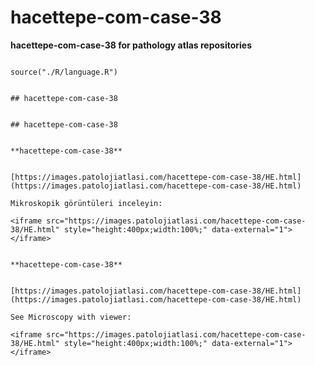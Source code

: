 # hacettepe-com-case-38



**hacettepe-com-case-38 for pathology atlas repositories**




```{r language hacettepe-com-case-38, echo=FALSE, include=TRUE}

source("./R/language.R")

```




```{asis, echo = (language == "TR")}

## hacettepe-com-case-38

```




```{asis, echo = (language == "EN")}

## hacettepe-com-case-38

```




```{asis, echo = (language == "TR")}

**hacettepe-com-case-38**


[https://images.patolojiatlasi.com/hacettepe-com-case-38/HE.html](https://images.patolojiatlasi.com/hacettepe-com-case-38/HE.html)

Mikroskopik görüntüleri inceleyin:

<iframe src="https://images.patolojiatlasi.com/hacettepe-com-case-38/HE.html" style="height:400px;width:100%;" data-external="1"></iframe>

```




```{asis, echo = (language == "EN")}

**hacettepe-com-case-38**


[https://images.patolojiatlasi.com/hacettepe-com-case-38/HE.html](https://images.patolojiatlasi.com/hacettepe-com-case-38/HE.html)

See Microscopy with viewer: 

<iframe src="https://images.patolojiatlasi.com/hacettepe-com-case-38/HE.html" style="height:400px;width:100%;" data-external="1"></iframe>

```


